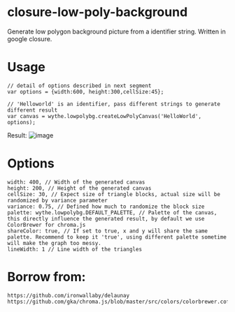 # closure-low-poly-background
Generate low polygon background picture from a identifier string. Written in google closure. 

# Usage
	// detail of options described in next segment
	var options = {width:600, height:300,cellSize:45};

	// 'Helloworld' is an identifier, pass different strings to generate different result
	var canvas = wythe.lowpolybg.createLowPolyCanvas('HelloWorld', options);

Result:
	![image](https://github.com/waythe/closure-low-poly-background/raw/master/demo-result.png)

# Options
    width: 400, // Width of the generated canvas
    height: 200, // Height of the generated canvas
    cellSize: 30, // Expect size of triangle blocks, actual size will be randomized by variance parameter
    variance: 0.75, // Defined how much to randomize the block size
    palette: wythe.lowpolybg.DEFAULT_PALETTE, // Palette of the canvas, this directly influence the generated result, by default we use ColorBrewer for chroma.js
    shareColor: true, // If set to true, x and y will share the same palette. Recommend to keep it 'true', using different palette sometime will make the graph too messy.
    lineWidth: 1 // Line width of the triangles

# Borrow from:
	https://github.com/ironwallaby/delaunay
	https://github.com/gka/chroma.js/blob/master/src/colors/colorbrewer.coffee